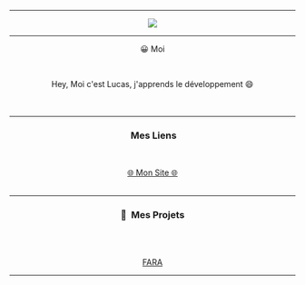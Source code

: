 -----

<p align = "center">
<img src="http://reve-of-manga.r.e.pic.centerblog.net/191a57f2.gif">
</p>

-----
<p align="center">😀&nbsp;Moi</p>
<br>
<p align="center">
  Hey, Moi c'est Lucas, j'apprends le développement 😄
  <br>
  <br>
  <br>

-----
### <p align="center">&nbsp;Mes Liens</p>
  <br>
  <p align="center">
  <a href="https://lucasldev.ga">🌐 Mon Site 🌐</a>
  <br>
  <br>
  </p>
</p>

-----
### <p align="center">🔨 &nbsp;Mes Projets</p>
<br>
<p align="center">
  <br>
  <a href="https://github.com/lucasldev/FARA">FARA</a>
</p>

-----
